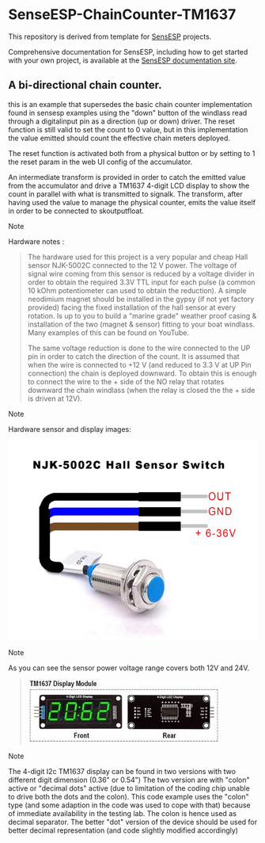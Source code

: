 # SenseESP-ChainCounter-TM1637

This repository is derived from  template for [SensESP](https://github.com/SignalK/SensESP/) projects.

Comprehensive documentation for SensESP, including how to get started with your own project, is available at the [SensESP documentation site](https://signalk.org/SensESP/).


## A bi-directional chain counter.

 this is an example that supersedes the basic chain counter implementation found in sensesp examples using the "down" button of the windlass read through a digitalinput pin as a direction (up or down) driver. The  reset function is still valid to set the count to 0 value, but in this implementation the value emitted should count the effective chain meters deployed.

 The reset function is activated both from a physical button or by setting to 1 the reset param in the web UI config of the accumulator.
 
 An intermediate transform is provided in order to catch the emitted value from the accumulator and drive a TM1637 4-digit LCD display to show the count in parallel with what is transmitted to signalk. The transform, after having used the value to manage the physical counter, emits the value itself in order to be connected to skoutputfloat.

 > [!NOTE] 
 > Hardware notes :

 > The hardware used for this project is a very popular and cheap Hall sensor NJK-5002C connected to the 12 V power. The voltage of
 > signal wire coming from this sensor is reduced by a voltage divider in order to obtain the required 3.3V TTL input for each pulse
 > (a common 10 kOhm potentiometer can used to obtain the reduction). A simple neodimium magnet should be installed in the gypsy (if
 > not yet factory provided) facing the fixed installation of the hall sensor at every rotation. Is up to you to build a "marine
 > grade" weather proof casing & installation of the two (magnet & sensor) fitting to your boat windlass. Many examples of this can be
 > found on YouTube.
 >
 > The same voltage reduction is done to the wire connected to the UP pin in order to catch the direction of the count. It is assumed
 > that when the wire is connected to +12 V (and reduced to 3.3 V at UP Pin connection) the chain is deployed downward. To obtain this
 > is enough to connect the wire to the + side of the NO relay that rotates downward the chain windlass (when the relay is closed the
 > the + side is driven at 12V).
 
 > [!NOTE] 
 > Hardware sensor and display images:
 >
 > ![alt text](https://github.com/dpazz/SenseESP-ChainCounter-TM1637/blob/main/resources/NJK-5002C_Hall_sensor_details.jpg)

 > [!NOTE]
 > As you can see the sensor power voltage range covers both 12V and 24V.

 > ![alt text](https://github.com/dpazz/SenseESP-ChainCounter-TM1637/blob/main/resources/TM1637.jpeg)

 > [!NOTE]
 > The 4-digit I2c TM1637 display can be found in two versions with two different digit dimension (0.36" or 0.54")
 > The two version are with "colon" active or "decimal dots" active (due to limitation of the coding chip unable to drive
 > both the dots and the colon). This code example uses the "colon" type (and some adaption in the code was used to cope with
 > that) because of immediate availability in the testing lab. The colon is hence used as decimal separator. The better "dot"
 > version of the device should be used for better decimal representation (and code slightly modified accordingly)
